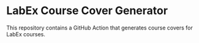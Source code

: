 # LabEx Course Cover Generator

This repository contains a GitHub Action that generates course covers for LabEx courses.

